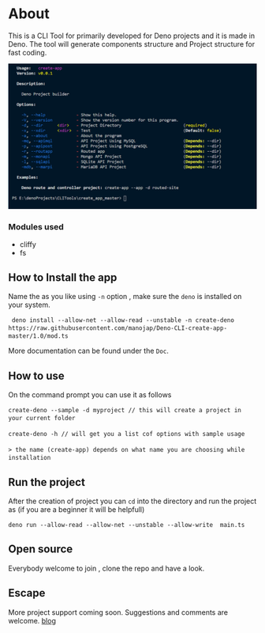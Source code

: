 # About

This is a CLI Tool for primarily developed for Deno projects and it is made in Deno. The tool will generate components structure and Project structure for fast coding.

![Create App CLI Tool](deno-cli.png)

### Modules used
* cliffy 
* fs
## How to Install the app
Name the as you like using `-n` option , make sure the `deno` is installed on your system.
```
 deno install --allow-net --allow-read --unstable -n create-deno  https://raw.githubusercontent.com/manojap/Deno-CLI-create-app-master/1.0/mod.ts
```
More documentation can be found under the `Doc`.

## How to use
On the command prompt you can use it as follows
```
create-deno --sample -d myproject // this will create a project in your current folder

create-deno -h // will get you a list cof options with sample usage

> the name (create-app) depends on what name you are choosing while installation
```

## Run the project
After the creation of project you can `cd` into the directory and run the project as (if you are a beginner it will be helpfull)
```
deno run --allow-read --allow-net --unstable --allow-write  main.ts
```
## Open source
Everybody welcome to join , clone the repo and have a look. 
 
## Escape
More project support coming soon. Suggestions and comments are welcome.
[blog](http://developerm.dev)
